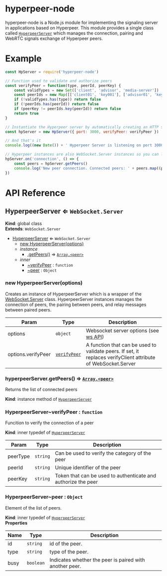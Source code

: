 # hyperpeer-node
hyperpeer-node is a Node.js module for implementing the signaling server in applications based on Hyperpeer.
This module provides a single class called [`HyperpeerServer`](#HyperpeerServer) which manages the connection, 
pairing and WebRTC signals exchange of Hyperpeer peers.

# Example
```js
const HpServer = require('hyperpeer-node')

// Function used to validate and authorize peers 
const verifyPeer = function(type, peerId, peerKey) {
    const validTypes = new Set(['client', 'advisor', 'media-server'])
    const peerIds = new Map([['client01', 'key001'], ['advisor01', 'key002'])
    if (!validTypes.has(type)) return false
    if (!peerIds.has(peerId)) return false
    if (peerKey != peerIds.key(peerId)) return false
    return true
}

// Instantiate the Hyperpeer server by automatically creating an HTTP server
const hpServer = new HpServer({ port: 3000, verifyPeer: verifyPeer })

// And that's it
console.log((new Date()) + ' Hyperpeer Server is listening on port 3000')

// Hyperpeer instances are also WebSocket.Server instances so you can listen to its events like the 'connection' event
hpServer.on('connection', () => {
    const peers = hpServer.getPeers()
    console.log('New peer connection. Connected peers: ' + peers.map((peer) => peer.id))
}) 
 ```

# API Reference

<a name="HyperpeerServer"></a>

## HyperpeerServer ⇐ <code>WebSocket.Server</code>
**Kind**: global class  
**Extends**: <code>WebSocket.Server</code>  

* [HyperpeerServer](#HyperpeerServer) ⇐ <code>WebSocket.Server</code>
    * [new HyperpeerServer(options)](#new_HyperpeerServer_new)
    * _instance_
        * [.getPeers()](#HyperpeerServer+getPeers) ⇒ [<code>Array.&lt;peer&gt;</code>](#HyperpeerServer..peer)
    * _inner_
        * [~verifyPeer](#HyperpeerServer..verifyPeer) : <code>function</code>
        * [~peer](#HyperpeerServer..peer) : <code>Object</code>

<a name="new_HyperpeerServer_new"></a>

### new HyperpeerServer(options)
Creates an instance of HyperpeerServer which is a wrapper of the [WebSocket.Server](https://github.com/websockets/ws/blob/HEAD/doc/ws.md) class. HyperpeerServer instances manages the connection of peers, the pairing between peers, and relay messages between paired peers.


| Param | Type | Description |
| --- | --- | --- |
| options | <code>object</code> | Websocket server options (see [ ws API](https://github.com/websockets/ws/blob/HEAD/doc/ws.md)) |
| options.verifyPeer | [<code>verifyPeer</code>](#HyperpeerServer..verifyPeer) | A function that can be used to validate peers. If set, it replaces verifyClient attribute of WebSocket.Server |

<a name="HyperpeerServer+getPeers"></a>

### hyperpeerServer.getPeers() ⇒ [<code>Array.&lt;peer&gt;</code>](#HyperpeerServer..peer)
Returns the list of connected peers

**Kind**: instance method of [<code>HyperpeerServer</code>](#HyperpeerServer)  
<a name="HyperpeerServer..verifyPeer"></a>

### HyperpeerServer~verifyPeer : <code>function</code>
Funcition to verify the connection of a peer

**Kind**: inner typedef of [<code>HyperpeerServer</code>](#HyperpeerServer)  

| Param | Type | Description |
| --- | --- | --- |
| peerType | <code>string</code> | Can be used to verify the category of the peer |
| peerId | <code>string</code> | Unique identifier of the peer |
| peerKey | <code>string</code> | Token that can be used to authenticate and authorize the peer |

<a name="HyperpeerServer..peer"></a>

### HyperpeerServer~peer : <code>Object</code>
Element of the list of peers.

**Kind**: inner typedef of [<code>HyperpeerServer</code>](#HyperpeerServer)  
**Properties**

| Name | Type | Description |
| --- | --- | --- |
| id | <code>string</code> | id of the peer. |
| type | <code>string</code> | type of the peer. |
| busy | <code>boolean</code> | Indicates whether the peer is paired with another peer. |


